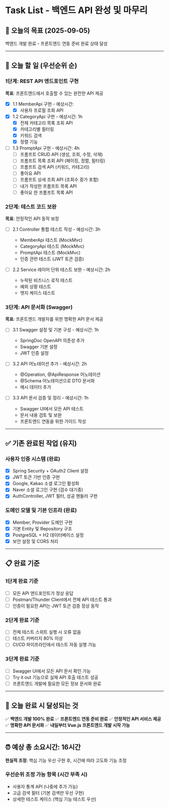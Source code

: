 # Task List - 백엔드 API 완성 및 마무리

## 📅 오늘의 목표 (2025-09-05)
백엔드 개발 완료 - 프론트엔드 연동 준비 완료 상태 달성

---

## 🎯 오늘 할 일 (우선순위 순)

### 1단계: REST API 엔드포인트 구현
**목표**: 프론트엔드에서 호출할 수 있는 완전한 API 제공

- [x] 1.1 MemberApi 구현 - 예상시간: 
  - [x] 사용자 프로필 조회 API

- [x] 1.2 CategoryApi 구현 - 예상시간: 1h
  - [x] 전체 카테고리 목록 조회 API
  - [x] 카테고리별 필터링
  - [x] 키워드 검색
  - [x] 정렬 기능

- [ ] 1.3 PromptApi 구현 - 예상시간: 4h
  - [ ] 프롬프트 CRUD API (생성, 조회, 수정, 삭제)
  - [ ] 프롬프트 목록 조회 API (페이징, 정렬, 필터링)
  - [ ] 프롬프트 검색 API (키워드, 카테고리)
  - [ ] 좋아요 API
  - [ ] 프롬프트 상세 조회 API (조회수 증가 포함)
  - [ ] 내가 작성한 프롬프트 목록 API
  - [ ] 좋아요 한 프롬프트 목록 API

### 2단계: 테스트 코드 보완
**목표**: 안정적인 API 동작 보장

- [ ] 2.1 Controller 통합 테스트 작성 - 예상시간: 3h
  - MemberApi 테스트 (MockMvc)
  - CategoryApi 테스트 (MockMvc)
  - PromptApi 테스트 (MockMvc)
  - 인증 관련 테스트 (JWT 토큰 검증)

- [ ] 2.2 Service 레이어 단위 테스트 보완 - 예상시간: 2h
  - 누락된 비즈니스 로직 테스트
  - 예외 상황 테스트
  - 엣지 케이스 테스트

### 3단계: API 문서화 (Swagger)
**목표**: 프론트엔드 개발자를 위한 명확한 API 문서 제공

- [ ] 3.1 Swagger 설정 및 기본 구성 - 예상시간: 1h
  - SpringDoc OpenAPI 의존성 추가
  - Swagger 기본 설정
  - JWT 인증 설정

- [ ] 3.2 API 어노테이션 추가 - 예상시간: 2h
  - @Operation, @ApiResponse 어노테이션
  - @Schema 어노테이션으로 DTO 문서화
  - 예시 데이터 추가

- [ ] 3.3 API 문서 검증 및 정리 - 예상시간: 1h
  - Swagger UI에서 모든 API 테스트
  - 문서 내용 검토 및 보완
  - 프론트엔드 연동을 위한 가이드 작성

---

## ✅ 기존 완료된 작업 (유지)

### 사용자 인증 시스템 (완료)
- [x] Spring Security + OAuth2 Client 설정
- [x] JWT 토큰 기반 인증 구현
- [x] Google, Kakao 소셜 로그인 활성화
- [x] Naver 소셜 로그인 구현 (검수 대기중)
- [x] AuthController, JWT 필터, 성공 핸들러 구현

### 도메인 모델 및 기본 인프라 (완료)
- [x] Member, Provider 도메인 구현
- [x] 기본 Entity 및 Repository 구조
- [x] PostgreSQL + H2 데이터베이스 설정
- [x] 보안 설정 및 CORS 처리

---

## 📋 완료 기준

### 1단계 완료 기준
- [ ] 모든 API 엔드포인트가 정상 응답
- [ ] Postman/Thunder Client에서 전체 API 테스트 통과
- [ ] 인증이 필요한 API는 JWT 토큰 검증 정상 동작

### 2단계 완료 기준
- [ ] 전체 테스트 스위트 실행 시 오류 없음
- [ ] 테스트 커버리지 80% 이상
- [ ] CI/CD 파이프라인에서 테스트 자동 실행 가능

### 3단계 완료 기준
- [ ] Swagger UI에서 모든 API 문서 확인 가능
- [ ] Try it out 기능으로 실제 API 호출 테스트 성공
- [ ] 프론트엔드 개발에 필요한 모든 정보 문서화 완료

---

## 🎉 오늘 완료 시 달성되는 것

✅ **백엔드 개발 100% 완료**
✅ **프론트엔드 연동 준비 완료**
✅ **안정적인 API 서비스 제공**
✅ **명확한 API 문서화**
✅ **내일부터 Vue.js 프론트엔드 개발 시작 가능**

---

## ⏰ 예상 총 소요시간: 16시간
**현실적 조정**: 핵심 기능 우선 구현 후, 시간에 따라 고도화 기능 조정

### 우선순위 조정 가능 항목 (시간 부족 시)
- 사용자 통계 API (나중에 추가 가능)
- 고급 검색 필터 (기본 검색만 우선 구현)
- 상세한 테스트 케이스 (핵심 기능 테스트 우선)